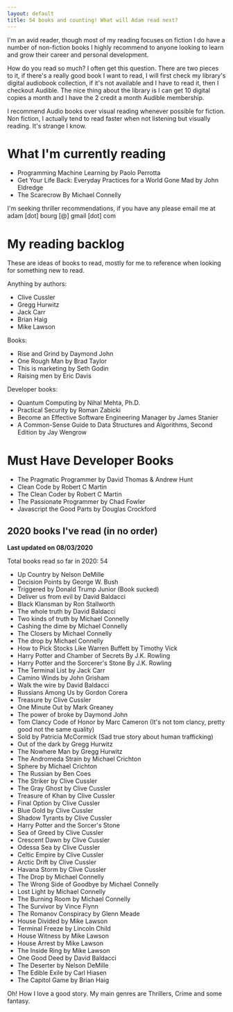 ```yaml
---
layout: default
title: 54 books and counting! What will Adam read next?
---
```


I'm an avid reader, though most of my reading focuses on fiction I do have a number of non-fiction books I highly recommend to anyone looking to learn and grow their career and personal development. 

How do you read so much? I often get this question. There are two pieces to it, if there's a really good book I want to read, I will first check my library's digital audiobook collection, if it's not available and I have to read it, then I checkout Audible. The nice thing about the library is I can get 10 digital copies a month and I have the 2 credit a month Audible membership. 

I recommend Audio books over visual reading whenever possible for fiction. Non fiction, I actually tend to read faster when not listening but visually reading. It's strange I know. 

# What I'm currently reading

* Programming Machine Learning by Paolo Perrotta
* Get Your Life Back: Everyday Practices for a World Gone Mad by John Eldredge
* The Scarecrow By Michael Connelly

I'm seeking thriller recommendations, if you have any please email me at adam [dot] bourg [@] gmail [dot] com

# My reading backlog 

These are ideas of books to read, mostly for me to reference when looking for something new to read. 

Anything by authors: 
* Clive Cussler
* Gregg Hurwitz 
* Jack Carr
* Brian Haig
* Mike Lawson

Books: 
* Rise and Grind by Daymond John 
* One Rough Man by Brad Taylor 
* This is marketing by Seth Godin 
* Raising men by Eric Davis

Developer books: 
* Quantum Computing by Nihal Mehta, Ph.D.
* Practical Security by Roman Zabicki
* Become an Effective Software Engineering Manager by James Stanier
* A Common-Sense Guide to Data Structures and Algorithms, Second Edition by Jay Wengrow

# Must Have Developer Books

* The Pragmatic Programmer by David Thomas & Andrew Hunt
* Clean Code by Robert C Martin
* The Clean Coder by Robert C Martin
* The Passionate Programmer by Chad Fowler 
* Javascript the Good Parts by Douglas Crockford 

## 2020 books I've read (in no order)

**Last updated on 08/03/2020**

Total books read so far in 2020: 54

* Up Country by Nelson DeMille
* Decision Points by George W. Bush
* Triggered by Donald Trump Junior (Book sucked)
* Deliver us from evil  by David Baldacci
* Black Klansman by Ron Stallworth 
* The whole truth by David Baldacci
* Two kinds of truth by Michael Connelly
* Cashing the dime by Michael Connelly
* The Closers by Michael Connelly
* The drop by Michael Connelly
* How to Pick Stocks Like Warren Buffett by Timothy Vick
* Harry Potter and Chamber of Secrets By J.K. Rowling
* Harry Potter and the Sorcerer's Stone By J.K. Rowling
* The Terminal List by Jack Carr
* Camino Winds by John Grisham
* Walk the wire by David Baldacci
* Russians Among Us by Gordon Corera
* Treasure by Clive Cussler 
* One Minute Out by Mark Greaney 
* The power of broke by Daymond John 
* Tom Clancy Code of Honor by Marc Cameron (It's not tom clancy, pretty good not the same quality)
* Sold by Patricia McCormick (Sad true story about human trafficking)
* Out of the dark by Gregg Hurwitz 
* The Nowhere Man by Gregg Hurwitz
* The Andromeda Strain by Michael Crichton 
* Sphere by Michael Crichton 
* The Russian by Ben Coes
* The Striker by Clive Cussler 
* The Gray Ghost by Clive Cussler
* Treasure of Khan by Clive Cussler
* Final Option by Clive Cussler
* Blue Gold by Clive Cussler
* Shadow Tyrants by Clive Cussler
* Harry Potter and the Sorcer's Stone 
* Sea of Greed by Clive Cussler
* Crescent Dawn by Clive Cussler
* Odessa Sea by Clive Cussler
* Celtic Empire by Clive Cussler
* Arctic Drift by Clive Cussler
* Havana Storm by Clive Cussler
* The Drop by Michael Connelly
* The Wrong Side of Goodbye by Michael Connelly
* Lost Light by Michael Connelly
* The Burning Room by Michael Connelly
* The Survivor by Vince Flynn
* The Romanov Conspiracy by Glenn Meade
* House Divided by Mike Lawson
* Terminal Freeze by Lincoln Child 
* House Witness by Mike Lawson
* House Arrest by Mike Lawson
* The Inside Ring by Mike Lawson
* One Good Deed by David Baldacci 
* The Deserter by Nelson DeMille
* The Edible Exile by Carl Hiasen 
* The Capitol Game by Brian Haig

Oh! How I love a good story. My main genres are Thrillers, Crime and some fantasy. 

